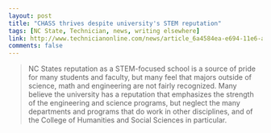 ```yaml
---
layout: post
title: "CHASS thrives despite university's STEM reputation"
tags: [NC State, Technician, news, writing elsewhere]
link: http://www.technicianonline.com/news/article_6a4584ea-e694-11e6-ae9a-a79ab0a09fa2.html
comments: false
---
```

> NC States reputation as a STEM-focused school is a source of pride for many students and faculty, but many feel that majors outside of science, math and engineering are not fairly recognized. Many believe the university has a reputation that emphasizes the strength of the engineering and science programs, but neglect the many departments and programs that do work in other disciplines, and of the College of Humanities and Social Sciences in particular.